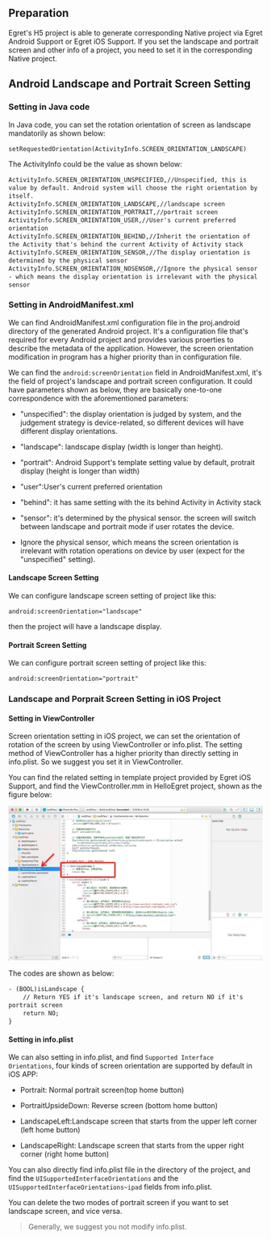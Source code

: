## Preparation

Egret's H5 project is able to generate corresponding Native project via Egret Android Support or Egret iOS Support. If you set the landscape and portrait screen and other info of a project, you need to set it in the corresponding Native project.


## Android Landscape and Portrait Screen Setting

### Setting in Java code

In Java code, you can set the rotation orientation of screen as landscape mandatorily as shown below:

```
setRequestedOrientation(ActivityInfo.SCREEN_ORIENTATION_LANDSCAPE)
```

The ActivityInfo could be the value as shown below:

```
ActivityInfo.SCREEN_ORIENTATION_UNSPECIFIED,//Unspecified, this is value by default. Android system will choose the right orientation by itself.
ActivityInfo.SCREEN_ORIENTATION_LANDSCAPE,//landscape screen
ActivityInfo.SCREEN_ORIENTATION_PORTRAIT,//portrait screen
ActivityInfo.SCREEN_ORIENTATION_USER,//User's current preferred orientation
ActivityInfo.SCREEN_ORIENTATION_BEHIND,//Inherit the orientation of the Activity that's behind the current Activity of Activity stack
ActivityInfo.SCREEN_ORIENTATION_SENSOR,//The display orientation is determined by the physical sensor
ActivityInfo.SCREEN_ORIENTATION_NOSENSOR,//Ignore the physical sensor - which means the display orientation is irrelevant with the physical sensor
```

### Setting in AndroidManifest.xml

We can find AndroidManifest.xml configuration file in the proj.android directory of the generated Android project. It's a configuration file that's required for every Android project and provides various proerties to describe the metadata of the application. However, the screen orientation modification in program has a higher priority than in configuration file.

We can find the `android:screenOrientation` field in AndroidManifest.xml, it's the field of project's landscape and portrait screen configuration. It could have parameters shown as below, they are basically one-to-one correspondence with the aforementioned parameters: 

* "unspecified": the display orientation is judged by system, and the judgement strategy is device-related, so different devices will have different display orientations.

* "landscape": landscape display (width is longer than height).

* "portrait": Android Support's template setting value by default, protrait display (height is longer than width)

* "user":User's current preferred orientation

* "behind": it has same setting with the its behind Activity in Activity stack

* "sensor": it's determined by the physical sensor. the screen will switch between landscape and portrait mode if user rotates the device.

* Ignore the physical sensor, which means the screen orientation is irrelevant with rotation operations on device by user (expect for the "unspecified" setting).

#### Landscape Screen Setting

We can configure landscape screen setting of project like this:

```
android:screenOrientation="landscape"
```

then the project will have a landscape display.

#### Portrait Screen Setting

We can configure portrait screen setting of project like this:

```
android:screenOrientation="portrait"
```

### Landscape and Porprait Screen Setting in iOS Project

#### Setting in ViewController

Screen orientation setting in iOS project, we can set the orientation of rotation of the screen by using ViewController or info.plist. The setting method of ViewController has a higher priority than directly setting in info.plist. So we suggest you set it in ViewController.

You can find the related setting in template project provided by Egret iOS Support, and find the ViewController.mm in HelloEgret project, shown as the figure below:

![](569cc4287e852.jpg)

The codes are shown as below:

```
- (BOOL)isLandscape {
    // Return YES if it's landscape screen, and return NO if it's portrait screen
    return NO;
}
```

#### Setting in info.plist

We can also setting in info.plist, and find `Supported Interface Orientations`, four kinds of screen orientation are supported by default in iOS APP:

* Portrait: Normal portrait screen(top home button)

* PortraitUpsideDown: Reverse screen (bottom home button)

* LandscapeLeft:Landscape screen that starts from the upper left corner (left home button)

* LandscapeRight: Landscape screen that starts from the upper right corner (right home button)


You can also directly find info.plist file in the directory of the project, and find the `UISupportedInterfaceOrientations` and the `UISupportedInterfaceOrientations~ipad`  fields from info.plist.

You can delete the two modes of portrait screen if you want to set landscape screen, and vice versa.

> Generally, we suggest you not modify info.plist.






